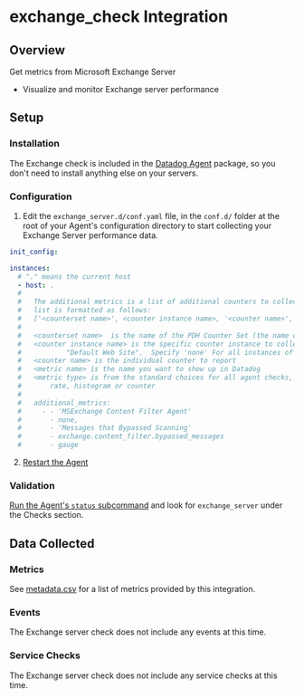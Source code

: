 # exchange_check Integration

## Overview

Get metrics from Microsoft Exchange Server

* Visualize and monitor Exchange server performance

## Setup
### Installation

The Exchange check is included in the [Datadog Agent][1] package, so you don't need to install anything else on your servers.

### Configuration

1. Edit the `exchange_server.d/conf.yaml` file, in the `conf.d/` folder at the root of your Agent's configuration directory to start collecting your Exchange Server performance data.  
```yaml
init_config:

instances:
  # "." means the current host
  - host: .
  #
  #   The additional metrics is a list of additional counters to collect.  The
  #   list is formatted as follows:
  #   ['<counterset name>', <counter instance name>, '<counter name>', <metric name>, <metric type>]
  #
  #   <counterset name>  is the name of the PDH Counter Set (the name of the counter)
  #   <counter instance name> is the specific counter instance to collect, for example
  #           "Default Web Site".  Specify 'none' For all instances of the counter.
  #   <counter name> is the individual counter to report
  #   <metric name> is the name you want to show up in Datadog
  #   <metric type> is from the standard choices for all agent checks, such as gauge,
  #       rate, histogram or counter
  #   
  #   additional_metrics:
  #     - - 'MSExchange Content Filter Agent'
  #       - none,
  #       - 'Messages that Bypassed Scanning'
  #       - exchange.content_filter.bypassed_messages
  #       - gauge
```

2. [Restart the Agent][5]

### Validation

[Run the Agent's `status` subcommand][3] and look for `exchange_server` under the Checks section.

## Data Collected
### Metrics
See [metadata.csv][4] for a list of metrics provided by this integration.

### Events
The Exchange server check does not include any events at this time.

### Service Checks
The Exchange server check does not include any service checks at this time.


[1]: https://app.datadoghq.com/account/settings#agent
[2]: https://github.com/DataDog/integrations-core/blob/master/exchange_server/datadog_checks/exchange_server/data/conf.yaml.example
[3]: https://docs.datadoghq.com/agent/faq/agent-commands/#agent-status-and-information
[4]: https://github.com/DataDog/integrations-core/blob/master/exchange_server/metadata.csv
[5]: https://docs.datadoghq.com/agent/faq/agent-commands/#start-stop-restart-the-agent
